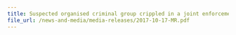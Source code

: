 ```yaml
---
title: Suspected organised criminal group crippled in a joint enforcement between Police and Singapore Customs 
file_url: /news-and-media/media-releases/2017-10-17-MR.pdf
---
```

